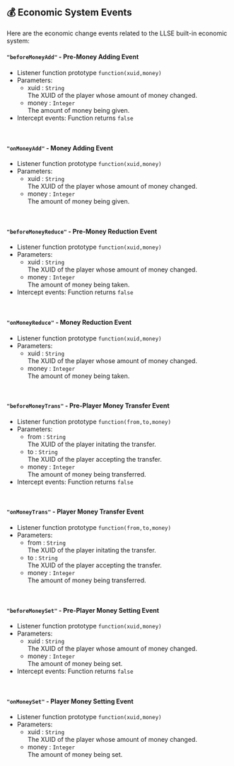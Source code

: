 ## 💰 Economic System Events

Here are the economic change events related to the LLSE built-in economic system:

#### `"beforeMoneyAdd"` - Pre-Money Adding Event

- Listener function prototype 
  `function(xuid,money)`
- Parameters: 
  - xuid : `String`  
    The XUID of the player whose amount of money changed.
  - money : `Integer`  
    The amount of money being given.
- Intercept events: Function returns `false`

<br>

#### `"onMoneyAdd"` - Money Adding Event

- Listener function prototype 
  `function(xuid,money)`
- Parameters: 
  - xuid : `String`  
    The XUID of the player whose amount of money changed.
  - money : `Integer`  
    The amount of money being given.

<br>

#### `"beforeMoneyReduce"` - Pre-Money Reduction Event

- Listener function prototype 
  `function(xuid,money)`
- Parameters: 
  - xuid : `String`  
    The XUID of the player whose amount of money changed.
  - money : `Integer`  
    The amount of money being taken.
- Intercept events: Function returns `false`

<br>

#### `"onMoneyReduce"` - Money Reduction Event

- Listener function prototype 
  `function(xuid,money)`
- Parameters: 
  - xuid : `String`  
    The XUID of the player whose amount of money changed.
  - money : `Integer`  
    The amount of money being taken.

<br>

#### `"beforeMoneyTrans"` - Pre-Player Money Transfer Event

- Listener function prototype 
  `function(from,to,money)`
- Parameters: 
  - from : `String`  
    The XUID of the player initating the transfer.
  - to : `String`  
    The XUID of the player accepting the transfer.
  - money : `Integer`  
    The amount of money being transferred.
- Intercept events: Function returns `false`

<br>

#### `"onMoneyTrans"` - Player Money Transfer Event

- Listener function prototype 
  `function(from,to,money)`
- Parameters: 
  - from : `String`  
    The XUID of the player initating the transfer.
  - to : `String`  
    The XUID of the player accepting the transfer.
  - money : `Integer`  
    The amount of money being transferred.

<br>

#### `"beforeMoneySet"` - Pre-Player Money Setting Event

- Listener function prototype 
  `function(xuid,money)`
- Parameters: 
  - xuid : `String`  
    The XUID of the player whose amount of money changed.
  - money : `Integer`  
    The amount of money being set.
- Intercept events: Function returns `false`

<br>

#### `"onMoneySet"` - Player Money Setting Event

- Listener function prototype 
  `function(xuid,money)`
- Parameters: 
  - xuid : `String`  
    The XUID of the player whose amount of money changed.
  - money : `Integer`  
    The amount of money being set.

<br>